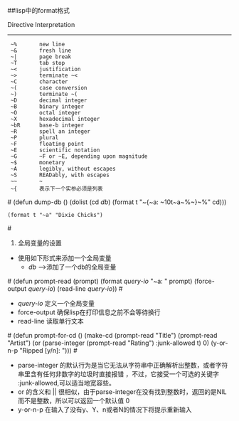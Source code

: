 ##lisp中的format格式

  Directive   Interpretation
  ---------   --------------
     ~%       new line
     ~&       fresh line
     ~|       page break
     ~T       tab stop
     ~<       justification
     ~>       terminate ~<
     ~C       character
     ~(       case conversion
     ~)       terminate ~(
     ~D       decimal integer
     ~B       binary integer
     ~O       octal integer
     ~X       hexadecimal integer
     ~bR      base-b integer
     ~R       spell an integer
     ~P       plural
     ~F       floating point
     ~E       scientific notation
     ~G       ~F or ~E, depending upon magnitude
     ~$       monetary
     ~A       legibly, without escapes
     ~S       READably, with escapes
     ~~       ~
     ~{       表示下一个实参必须是列表
     
#<clisp>
    (defun dump-db ()
        (dolist (cd *db*)
            (format t "~{~a: ~10t~a~%~}~%" cd)))
    
    (format t "~a" "Dixie Chicks")
#<clisp>


1. 全局变量的设置
 - 使用如下形式来添加一个全局变量
    - *db*  -->添加了一个db的全局变量
    
#<clisp>
    (defun prompt-read (prompt)
        (format *query-io* "~a: " prompt)
        (force-output *query-io*)
        (read-line *query-io*))
#<clisp>
  - *query-io* 定义一个全局变量
  - force-output 确保lisp在打印信息之前不会等待换行
  - read-line  读取单行文本
  
#<clisp>
    (defun prompt-for-cd ()
        (make-cd
            (prompt-read "Title")
            (prompt-read "Artist")
            (or (parse-integer (prompt-read "Rating") :junk-allowed t) 0)
            (y-or-n-p "Ripped [y/n]: ")))
#<clisp>
    
 - parse-integer 的默认行为是当它无法从字符串中正确解析出整数，或者字符串里含有任何非数字的垃圾时直接报错
                    ，不过，它接受一个可选的关键字 :junk-allowed,可以适当地宽容些。
 - or            的含义和 || 很相似，由于parse-integer在没有找到整数时，返回的是NIL而不是整数，所以可以返回一个默认值 0
 - y-or-n-p      在输入了没有y、Y、n或者N的情况下将提示重新输入
